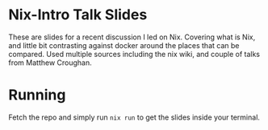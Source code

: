 # Nix-Intro Talk Slides

These are slides for a recent discussion I led on Nix. Covering what is Nix, and little bit contrasting against docker around the places that can be compared. Used multiple sources including the nix wiki, and couple of talks from Matthew Croughan.

# Running

Fetch the repo and simply run `nix run` to get the slides inside your terminal.
